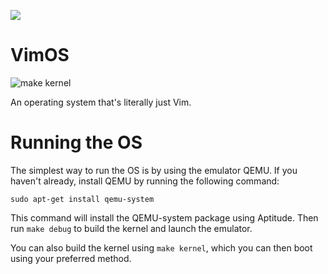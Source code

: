 ![](https://raw.githubusercontent.com/Pancake/VimOS/master/docs/vimos-small.png)

VimOS
=====

![make kernel](https://github.com/Pancake/VimOS/workflows/make%20kernel/badge.svg)

An operating system that's literally just Vim.

Running the OS
==============
The simplest way to run the OS is by using the emulator QEMU. If you haven't already, install QEMU by running the following command:

```
sudo apt-get install qemu-system
```

This command will install the QEMU-system package using Aptitude. Then run `make debug` to build the kernel and launch the emulator.

You can also build the kernel using `make kernel`, which you can then boot using your preferred method.
